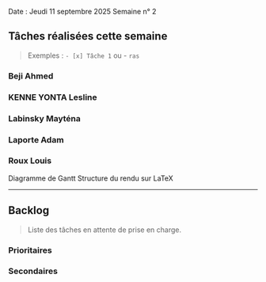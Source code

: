 Date : Jeudi 11 septembre 2025
Semaine n° 2

## Tâches réalisées cette semaine

> Exemples : `- [x] Tâche 1` ou - `ras`

### Beji Ahmed


### KENNE YONTA Lesline


### Labinsky Mayténa


### Laporte Adam


### Roux Louis

Diagramme de Gantt
Structure du rendu sur LaTeX

---

## Backlog

> Liste des tâches en attente de prise en charge.

### Prioritaires

### Secondaires
